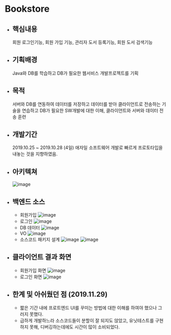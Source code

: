 # Bookstore

* ## 핵심내용
    회원 로그인기능, 회원 가입 기능, 관리자 도서 등록기능, 회원 도서 검색기능
* ## 기획배경
    Java와 DB를 학습하고 DB가 필요한 웹서비스 개발프로젝트를 기획
* ## 목적
    서버와 DB를 연동하여 데이터를 저장하고 데이터를 받아 클라이언트로 전송하는 기술을 연습하고 DB가 필요한 SW개발에 대한 이해, 클라이언트와 서버와 데이터 전송 훈련
* ## 개발기간
    2019.10.25 ~ 2019.10.28 (4일)
    애자일 소프트웨어 개발로 빠르게 프로토타입을 내놓는 것을 지향하였음.
* ## 아키텍쳐
    ![image](https://user-images.githubusercontent.com/76929823/120768669-5e4f1600-c557-11eb-934f-4ea0fee894d6.png)
 
* ## 백엔드 소스
    * 회원가입
    ![image](https://user-images.githubusercontent.com/76929823/120769091-ba199f00-c557-11eb-8de0-5803dc2d4ad5.png)
    * 로그인
    ![image](https://user-images.githubusercontent.com/76929823/120769277-ec2b0100-c557-11eb-8844-f68a92fc4572.png)
    * DB 데이터
    ![image](https://user-images.githubusercontent.com/76929823/120769484-2399ad80-c558-11eb-9398-a2cd18b3a588.png)
    * VO
    ![image](https://user-images.githubusercontent.com/76929823/120769561-38764100-c558-11eb-829a-9d4d8f0cfea6.png)
    * 소스코드 패키지 설계
    ![image](https://user-images.githubusercontent.com/76929823/120769701-5774d300-c558-11eb-9b4d-bc8b8383e67a.png)
    ![image](https://user-images.githubusercontent.com/76929823/120769759-665b8580-c558-11eb-949e-1b38ca051249.png)


* ## 클라이언트 결과 화면

    * 회원가입 화면
    ![image](https://user-images.githubusercontent.com/76929823/120768743-6f982280-c557-11eb-90cc-2a6b48bd2425.png)
    * 로그인 화면
    ![image](https://user-images.githubusercontent.com/76929823/120768838-85a5e300-c557-11eb-8f36-0d6d995f1b21.png)


* ## 한계 및 아쉬웠던 점 (2019.11.29)
    * 짧은 기간 내에 프로트엔드 UI를 꾸미는 방법에 대한 이해를 하여야 했으나 그러지 못했다.
    * 급하게 개발하느라 소스코드들이 분할이 잘 되지도 않았고, 유닛테스트를 구현하지 못해, 디버깅하는데에도 시간이 많이 소비되었다.
    
